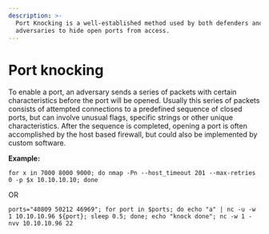 ```yaml
---
description: >-
  Port Knocking is a well-established method used by both defenders and
  adversaries to hide open ports from access.
---
```


# Port knocking

To enable a port, an adversary sends a series of packets with certain characteristics before the port will be opened. Usually this series of packets consists of attempted connections to a predefined sequence of closed ports, but can involve unusual flags, specific strings or other unique characteristics. After the sequence is completed, opening a port is often accomplished by the host based firewall, but could also be implemented by custom software.

**Example:** 

`for x in 7000 8000 9000; do nmap -Pn --host_timeout 201 --max-retries 0 -p $x 10.10.10.10; done` 

OR 

`ports="40809 50212 46969"; for port in $ports; do echo "a" | nc -u -w 1 10.10.10.96 ${port}; sleep 0.5; done; echo "knock done"; nc -w 1 -nvv 10.10.10.96 22` 

